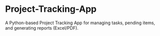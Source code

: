 # Project-Tracking-App
A Python-based Project Tracking App for managing tasks, pending items, and generating reports (Excel/PDF).
